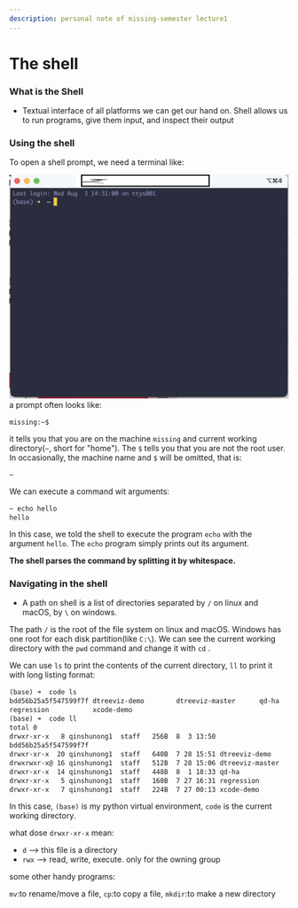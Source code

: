 ```yaml
---
description: personal note of missing-semester lecture1
---
```


# The shell

### What is the Shell

* Textual interface of all platforms we can get our hand on. Shell allows us to run programs, give them input, and inspect their output

### Using the shell

To open a shell prompt, we need a terminal like:

![](../.gitbook/assets/%E6%88%AA%E5%B1%8F2022-08-03%20%E4%B8%8B%E5%8D%885.21.34.png)
a prompt often looks like:&#x20;

```shell
missing:~$
```

it tells you that you are on the machine `missing` and current working directory(`~`, short for "home"). The `$`  tells you that you are not the root user. In occasionally, the machine name and `$` will be omitted, that is:

```
~
```

We can execute a command wit arguments:

```
~ echo hello
hello
```

In this case, we told the shell to execute the program `echo` with the argument `hello`. The `echo` program simply prints out its argument.

**The shell parses the command by splitting it by whitespace.**

### **Navigating in the shell**

* A path on shell is a list of directories separated by `/` on linux and macOS, by `\` on windows.&#x20;

The path `/` is the root of the file system on linux and macOS. Windows has one root for each disk partition(like `C:\`). We can see the current working directory with the `pwd` command and change it with `cd` .&#x20;

We can use `ls` to print the contents of the current directory, `ll`  to print it with long listing format:

```shell
(base) ➜  code ls
bdd56b25a5f547599f7f dtreeviz-demo        dtreeviz-master      qd-ha                regression           xcode-demo
(base) ➜  code ll
total 0
drwxr-xr-x   8 qinshunong1  staff   256B  8  3 13:50 bdd56b25a5f547599f7f
drwxr-xr-x  20 qinshunong1  staff   640B  7 28 15:51 dtreeviz-demo
drwxrwxr-x@ 16 qinshunong1  staff   512B  7 28 15:06 dtreeviz-master
drwxr-xr-x  14 qinshunong1  staff   448B  8  1 18:33 qd-ha
drwxr-xr-x   5 qinshunong1  staff   160B  7 27 16:31 regression
drwxr-xr-x   7 qinshunong1  staff   224B  7 27 00:13 xcode-demo
```

In this case, `(base)` is my python virtual environment, `code` is the current working directory. 

what dose `drwxr-xr-x` mean: 

* `d`  --> this file is a directory 
* `rwx` --> read, write, execute. only for the owning group

some other handy programs: 

`mv`:to rename/move a file, `cp`:to copy a file, `mkdir`:to make a new directory
